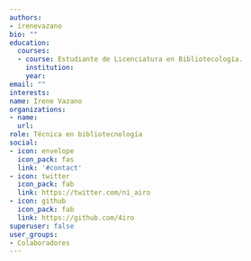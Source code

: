 ```yaml
---
authors:
- irenevazano
bio: ""
education:
  courses:
  - course: Estudiante de Licenciatura en Bibliotecología.
    institution:  
    year: 
email: ""
interests:
name: Irene Vazano
organizations:
- name: 
  url: 
role: Técnica en bibliotecnología
social:
- icon: envelope
  icon_pack: fas
  link: '#contact'
- icon: twitter
  icon_pack: fab
  link: https://twitter.com/ni_airo
- icon: github
  icon_pack: fab
  link: https://github.com/4iro
superuser: false
user_groups:
- Colaboradores
---
```




